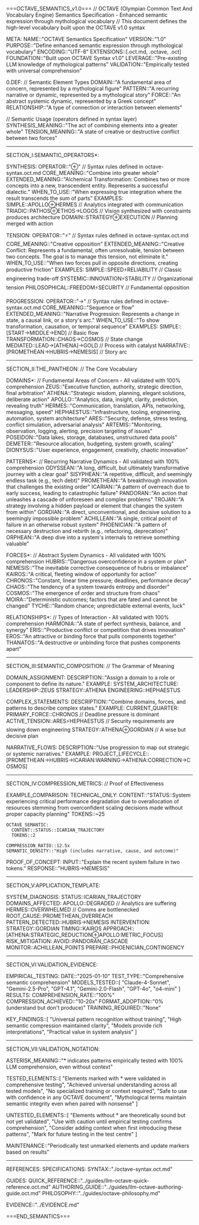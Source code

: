 ===OCTAVE_SEMANTICS_v1.0===
// OCTAVE (Olympian Common Text And Vocabulary Engine) Semantics Specification - Enhanced semantic expression through mythological vocabulary
// This document defines the high-level vocabulary built upon the OCTAVE v1.0 syntax

META:
  NAME::"OCTAVE Semantics Specification"
  VERSION::"1.0"
  PURPOSE::"Define enhanced semantic expression through mythological vocabulary"
  ENCODING::"UTF-8"
  EXTENSIONS::[.oct.md, .octave, .oct]
  FOUNDATION::"Built upon OCTAVE Syntax v1.0"
  LEVERAGE::"Pre-existing LLM knowledge of mythological patterns"
  VALIDATION::"Empirically tested with universal comprehension"

0.DEF:
  // Semantic Element Types
  DOMAIN::"A fundamental area of concern, represented by a mythological figure"
  PATTERN::"A recurring narrative or dynamic, represented by a mythological story"
  FORCE::"An abstract systemic dynamic, represented by a Greek concept"
  RELATIONSHIP::"A type of connection or interaction between elements"
  
  // Semantic Usage (operators defined in syntax layer)
  SYNTHESIS_MEANING::"The act of combining elements into a greater whole"
  TENSION_MEANING::"A state of creative or destructive conflict between two forces"

---

SECTION_I:SEMANTIC_OPERATORS*:

  SYNTHESIS:
    OPERATOR::"⊕" // Syntax rules defined in octave-syntax.oct.md
    CORE_MEANING::"Combine into greater whole"
    EXTENDED_MEANING::"Alchemical Transformation: Combines two or more concepts into a new, transcendent entity. Represents a successful dialectic."
    WHEN_TO_USE::"When expressing true integration where the result transcends the sum of parts"
    EXAMPLES:
      SIMPLE::APOLLO⊕HERMES // Analytics integrated with communication
      TRIADIC::PATHOS⊕ETHOS→LOGOS // Vision synthesized with constraints produces architecture
      DOMAIN::STRATEGY⊕EXECUTION // Planning merged with action

  TENSION:
    OPERATOR::"⚡" // Syntax rules defined in octave-syntax.oct.md  
    CORE_MEANING::"Creative opposition"
    EXTENDED_MEANING::"Creative Conflict: Represents a fundamental, often unresolvable, tension between two concepts. The goal is to manage this tension, not eliminate it."
    WHEN_TO_USE::"When two forces pull in opposite directions, creating productive friction"
    EXAMPLES:
      SIMPLE::SPEED⚡RELIABILITY // Classic engineering trade-off
      SYSTEMIC::INNOVATION⚡STABILITY // Organizational tension
      PHILOSOPHICAL::FREEDOM⚡SECURITY // Fundamental opposition

  PROGRESSION:
    OPERATOR::"→" // Syntax rules defined in octave-syntax.oct.md
    CORE_MEANING::"Sequence or flow"
    EXTENDED_MEANING::"Narrative Progression: Represents a change in state, a causal link, or a story's arc."
    WHEN_TO_USE::"To show transformation, causation, or temporal sequence"
    EXAMPLES:
      SIMPLE::[START→MIDDLE→END] // Basic flow
      TRANSFORMATION::CHAOS→COSMOS // State change
      MEDIATED::LEAD→[ATHENA]→GOLD // Process with catalyst
      NARRATIVE::[PROMETHEAN→HUBRIS→NEMESIS] // Story arc

---

SECTION_II:THE_PANTHEON: // The Core Vocabulary

  DOMAINS*: // Fundamental Areas of Concern - All validated with 100% comprehension
    ZEUS::"Executive function, authority, strategic direction, final arbitration"
    ATHENA::"Strategic wisdom, planning, elegant solutions, deliberate action"
    APOLLO::"Analytics, data, insight, clarity, prediction, revealing truth"
    HERMES::"Communication, translation, APIs, networking, messaging, speed"
    HEPHAESTUS::"Infrastructure, tooling, engineering, automation, system architecture"
    ARES::"Security, defense, stress testing, conflict simulation, adversarial analysis"
    ARTEMIS::"Monitoring, observation, logging, alerting, precision targeting of issues"
    POSEIDON::"Data lakes, storage, databases, unstructured data pools"
    DEMETER::"Resource allocation, budgeting, system growth, scaling"
    DIONYSUS::"User experience, engagement, creativity, chaotic innovation"

  PATTERNS*: // Recurring Narrative Dynamics - All validated with 100% comprehension
    ODYSSEAN::"A long, difficult, but ultimately transformative journey with a clear goal"
    SISYPHEAN::"A repetitive, difficult, and seemingly endless task (e.g., tech debt)"
    PROMETHEAN::"A breakthrough innovation that challenges the existing order"
    ICARIAN::"A pattern of overreach due to early success, leading to catastrophic failure"
    PANDORAN::"An action that unleashes a cascade of unforeseen and complex problems"
    TROJAN::"A strategy involving a hidden payload or element that changes the system from within"
    GORDIAN::"A direct, unconventional, and decisive solution to a seemingly impossible problem"
    ACHILLEAN::"A single, critical point of failure in an otherwise robust system"
    PHOENICIAN::"A pattern of necessary destruction and rebirth (e.g., refactoring, deprecation)"
    ORPHEAN::"A deep dive into a system's internals to retrieve something valuable"

  FORCES*: // Abstract System Dynamics - All validated with 100% comprehension
    HUBRIS::"Dangerous overconfidence in a system or plan"
    NEMESIS::"The inevitable corrective consequence of hubris or imbalance"
    KAIROS::"A critical, fleeting window of opportunity for action"
    CHRONOS::"Constant, linear time pressure; deadlines, performance decay"
    CHAOS::"The tendency of a system towards entropy and disorder"
    COSMOS::"The emergence of order and structure from chaos"
    MOIRA::"Deterministic outcomes; factors that are fated and cannot be changed"
    TYCHE::"Random chance; unpredictable external events, luck"

  RELATIONSHIPS*: // Types of Interaction - All validated with 100% comprehension
    HARMONIA::"A state of perfect synthesis, balance, and synergy"
    ERIS::"Productive conflict or competition that drives innovation"
    EROS::"An attractive or binding force that pulls components together"
    THANATOS::"A destructive or unbinding force that pushes components apart"

---

SECTION_III:SEMANTIC_COMPOSITION: // The Grammar of Meaning

  DOMAIN_ASSIGNMENT:
    DESCRIPTION::"Assign a domain to a role or component to define its nature."
    EXAMPLE:
      SYSTEM_ARCHITECTURE:
        LEADERSHIP::ZEUS
        STRATEGY::ATHENA
        ENGINEERING::HEPHAESTUS

  COMPLEX_STATEMENTS:
    DESCRIPTION::"Combine domains, forces, and patterns to describe complex states."
    EXAMPLE:
      CURRENT_QUARTER:
        PRIMARY_FORCE::CHRONOS // Deadline pressure is dominant
        ACTIVE_TENSION::ARES⚡HEPHAESTUS // Security requirements are slowing down engineering
        STRATEGY::ATHENA⊕GORDIAN // A wise but decisive plan

  NARRATIVE_FLOWS:
    DESCRIPTION::"Use progression to map out strategic or systemic narratives."
    EXAMPLE:
      PROJECT_LIFECYCLE::[PROMETHEAN→HUBRIS→ICARIAN:WARNING→ATHENA:CORRECTION→COSMOS]

---

SECTION_IV:COMPRESSION_METRICS: // Proof of Effectiveness

  EXAMPLE_COMPARISON:
    TECHNICAL_ONLY:
      CONTENT::"STATUS::System experiencing critical performance degradation due to overallocation of resources stemming from overconfident scaling decisions made without proper capacity planning"
      TOKENS::~25
      
    OCTAVE_SEMANTIC:
      CONTENT::STATUS::ICARIAN_TRAJECTORY
      TOKENS::2
      
    COMPRESSION_RATIO::12.5x
    SEMANTIC_DENSITY::"High (includes narrative, cause, and outcome)"
    
  PROOF_OF_CONCEPT:
    INPUT::"Explain the recent system failure in two tokens."
    RESPONSE::"HUBRIS→NEMESIS"

---

SECTION_V:APPLICATION_TEMPLATE:

  SYSTEM_DIAGNOSIS:
    STATUS::ICARIAN_TRAJECTORY
    DOMAINS_AFFECTED:
      APOLLO::DEGRADED // Analytics are suffering
      HERMES::OVERWHELMED // Comms are bottlenecked
    ROOT_CAUSE::PROMETHEAN_OVERREACH
    PATTERN_DETECTED::HUBRIS→NEMESIS
    INTERVENTION:
      STRATEGY::GORDIAN
      TIMING::KAIROS
      APPROACH::[ATHENA:STRATEGIC_REDUCTION⊕APOLLO:METRIC_FOCUS]
    RISK_MITIGATION:
      AVOID::PANDORAN_CASCADE
      MONITOR::ACHILLEAN_POINTS
      PREPARE::PHOENICIAN_CONTINGENCY

---

SECTION_VI:VALIDATION_EVIDENCE:

  EMPIRICAL_TESTING:
    DATE::"2025-01-10"
    TEST_TYPE::"Comprehensive semantic comprehension"
    MODELS_TESTED::[
      "Claude-4-Sonnet",
      "Gemini-2.5-Pro",
      "GPT-4.1",
      "Gemini-2.0-Flash",
      "GPT-4o",
      "o4-mini"
    ]
    RESULTS:
      COMPREHENSION_RATE::"100%"
      COMPRESSION_ACHIEVED::"10-20x"
      FORMAT_ADOPTION::"0% (understand but don't produce)"
      TRAINING_REQUIRED::"None"
    
  KEY_FINDINGS::[
    "Universal pattern recognition without training",
    "High semantic compression maintained clarity",
    "Models provide rich interpretations",
    "Practical value in system analysis"
  ]

---

SECTION_VII:VALIDATION_NOTATION:

  ASTERISK_MEANING::"* indicates patterns empirically tested with 100% LLM comprehension, even without context"
  
  TESTED_ELEMENTS::[
    "Elements marked with * were validated in comprehensive testing",
    "Achieved universal understanding across all tested models",
    "No specialized training or context required",
    "Safe to use with confidence in any OCTAVE document",
    "Mythological terms maintain semantic integrity even when paired with nonsense"
  ]
  
  UNTESTED_ELEMENTS::[
    "Elements without * are theoretically sound but not yet validated",
    "Use with caution until empirical testing confirms comprehension",
    "Consider adding context when first introducing these patterns",
    "Mark for future testing in the test centre"
  ]
  
  MAINTENANCE::"Periodically test unmarked elements and update markers based on results"

---

REFERENCES:
  SPECIFICATIONS:
    SYNTAX::"./octave-syntax.oct.md"

  GUIDES:
    QUICK_REFERENCE::"../guides/llm-octave-quick-reference.oct.md"
    AUTHORING_GUIDE::"../guides/llm-octave-authoring-guide.oct.md"
    PHILOSOPHY::"../guides/octave-philosophy.md"

  EVIDENCE::"../EVIDENCE.md"

===END_SEMANTICS===